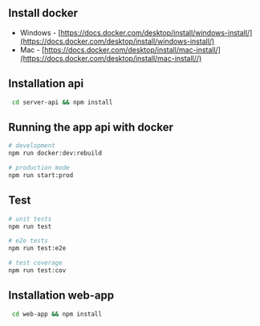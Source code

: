 ## Install docker

- Windows - [https://docs.docker.com/desktop/install/windows-install/](https://docs.docker.com/desktop/install/windows-install/)
- Mac - [https://docs.docker.com/desktop/install/mac-install/](https://docs.docker.com/desktop/install/mac-install//)

## Installation api

```bash
 cd server-api && npm install
```
## Running the app api with docker

```bash
# development
npm run docker:dev:rebuild

# production mode
npm run start:prod
```
## Test

```bash
# unit tests
npm run test

# e2e tests
npm run test:e2e

# test coverage
npm run test:cov
```
## Installation web-app

```bash
 cd web-app && npm install
```